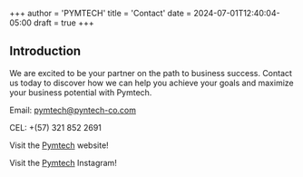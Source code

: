 +++
author = 'PYMTECH'
title = 'Contact'
date = 2024-07-01T12:40:04-05:00
draft = true
+++

## Introduction

We are excited to be your partner on the path to business success. Contact us today to discover how we can help you achieve your goals and maximize your business potential with Pymtech.

Email: 
pymtech@pyntech-co.com



CEL:
+(57) 321 852 2691

Visit the [Pymtech](https://gohugo.io) website!

Visit the [Pymtech](https://www.instagram.com/pymtech.co/) Instagram!
